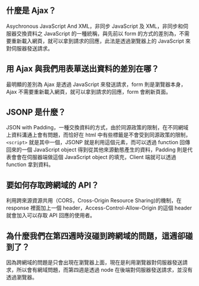 ## 什麼是 Ajax？
Asychronous JavaScript And XML，非同步 JavaScript 及 XML，非同步和伺服器交換資料之 JavaScript 的一種統稱，與先前以 form 的方式的差別為，不需要重新載入網頁，就可以拿到請求的回應，此法是透過瀏覽器上的 JavaScript 來對伺服器發送請求。

## 用 Ajax 與我們用表單送出資料的差別在哪？

最明顯的差別為 Ajax 是透過 JavaScript 來發送請求，form 則是瀏覽器本身，Ajax 不需要重新載入網頁，就可以拿到請求的回應，form 會刷新頁面。

## JSONP 是什麼？
JSON with Padding，一種交換資料的方式，由於同源政策的限制，在不同網域上資料溝通上會有問題，而恰好在 html 中有些標籤是不會受到同源政策的限制，```<script>``` 就是其中一個，JSONP 就是利用這個元素，而可以透過 function 回傳回來的一個 JavaScript object 得到從其他來源動態產生的資料，Padding 則是代表會會在伺服器端做這個 JavaScript object 的填充，Client 端就可以透過 function 拿到資料。

## 要如何存取跨網域的 API？
利用跨來源資源共用（CORS，Cross-Origin Resource Sharing)的機制，在 response 裡面加上一個 header，Access-Control-Allow-Origin 的這個 header 就會加入可以存取 API 回應的使用者。

## 為什麼我們在第四週時沒碰到跨網域的問題，這週卻碰到了？
因為跨網域的問題是只會出現在瀏覽器上面，現在是利用瀏覽器對伺服器發送請求，所以會有網域問題，而第四週是透過 node 在後端對伺服器發送請求，並沒有透過瀏覽器。

